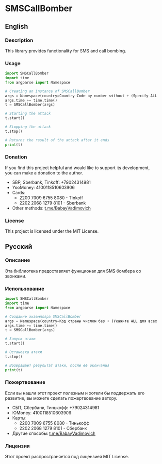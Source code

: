 # SMSCallBomber

## English

### Description

This library provides functionality for SMS and call bombing.

### Usage

```python
import SMSCallBomber
import time
from argparse import Namespace

# Creating an instance of SMSCallBomber
args = Namespace(country=Country Code by number without + (Specify ALL for all countries), phone=Phone number for attack (without +)", time="Attack time in seconds, threads=Number of threads, timeout=Request timeout)
args.time += time.time()
t = SMSCallBomber(args)

# Starting the attack
t.start()

# Stopping the attack
t.stop()

# Returns the result of the attack after it ends
print(t)
```

### Donation

If you find this project helpful and would like to support its development, you can make a donation to the author.

- SBP, Sberbank, Tinkoff: +79024314981
- YooMoney: 4100118510603906
- Cards:
  - 2200 7009 6755 8080 - Tinkoff
  - 2202 2068 1279 8101 - Sberbank
- Other methods: [t.me/BabayVadimovich](https://t.me/BabayVadimovich)

### License

This project is licensed under the MIT License.

## Русский

### Описание

Эта библиотека предоставляет функционал для SMS бомбера со звонками.

### Использование

```python
import SMSCallBomber
import time
from argparse import Namespace

# Создание экземпляра SMSCallBomber
args = Namespace(country=Код страны числом без + (Укажите ALL для всех стран), phone=Номер телефона для атаки (без +), time=Время атаки в секундах, threads=Количество потоков, timeout=Время ожидания запроса)
args.time += time.time()
t = SMSCallBomber(args)

# Запуск атаки
t.start()

# Остановка атаки
t.stop()

# Возвращает результат атаки, после её окончания
print(t)
```

### Пожертвование

Если вы нашли этот проект полезным и хотели бы поддержать его развитие, вы можете сделать пожертвование автору.

- СБП, Сбербанк, Тинькофф: +79024314981
- ЮMoney: 4100118510603906
- Карты:
  - 2200 7009 6755 8080 - Тинькофф
  - 2202 2068 1279 8101 - Сбербанк
- Другие способы: [t.me/BabayVadimovich](https://t.me/BabayVadimovich)

### Лицензия

Этот проект распространяется под лицензией MIT License.
